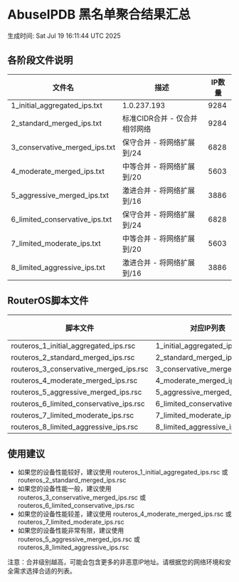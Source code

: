 # AbuseIPDB 黑名单聚合结果汇总
生成时间: Sat Jul 19 16:11:44 UTC 2025

## 各阶段文件说明

| 文件名 | 描述 | IP数量 |
|--------|------|--------|
| 1_initial_aggregated_ips.txt | 1.0.237.193 | 9284 |
| 2_standard_merged_ips.txt | 标准CIDR合并 - 仅合并相邻网络 | 9284 |
| 3_conservative_merged_ips.txt | 保守合并 - 将网络扩展到/24 | 6828 |
| 4_moderate_merged_ips.txt | 中等合并 - 将网络扩展到/20 | 5603 |
| 5_aggressive_merged_ips.txt | 激进合并 - 将网络扩展到/16 | 3886 |
| 6_limited_conservative_ips.txt | 保守合并 - 将网络扩展到/24 | 6828 |
| 7_limited_moderate_ips.txt | 中等合并 - 将网络扩展到/20 | 5603 |
| 8_limited_aggressive_ips.txt | 激进合并 - 将网络扩展到/16 | 3886 |

## RouterOS脚本文件

| 脚本文件 | 对应IP列表 | IP数量 |
|----------|------------|--------|
| routeros_1_initial_aggregated_ips.rsc | 1_initial_aggregated_ips.txt | 9284 |
| routeros_2_standard_merged_ips.rsc | 2_standard_merged_ips.txt | 9284 |
| routeros_3_conservative_merged_ips.rsc | 3_conservative_merged_ips.txt | 6828 |
| routeros_4_moderate_merged_ips.rsc | 4_moderate_merged_ips.txt | 5603 |
| routeros_5_aggressive_merged_ips.rsc | 5_aggressive_merged_ips.txt | 3886 |
| routeros_6_limited_conservative_ips.rsc | 6_limited_conservative_ips.txt | 6828 |
| routeros_7_limited_moderate_ips.rsc | 7_limited_moderate_ips.txt | 5603 |
| routeros_8_limited_aggressive_ips.rsc | 8_limited_aggressive_ips.txt | 3886 |

## 使用建议

- 如果您的设备性能较好，建议使用 routeros_1_initial_aggregated_ips.rsc 或 routeros_2_standard_merged_ips.rsc
- 如果您的设备性能一般，建议使用 routeros_3_conservative_merged_ips.rsc 或 routeros_6_limited_conservative_ips.rsc
- 如果您的设备性能较差，建议使用 routeros_4_moderate_merged_ips.rsc 或 routeros_7_limited_moderate_ips.rsc
- 如果您的设备性能非常有限，建议使用 routeros_5_aggressive_merged_ips.rsc 或 routeros_8_limited_aggressive_ips.rsc

注意：合并级别越高，可能会包含更多的非恶意IP地址。请根据您的网络环境和安全需求选择合适的列表。
